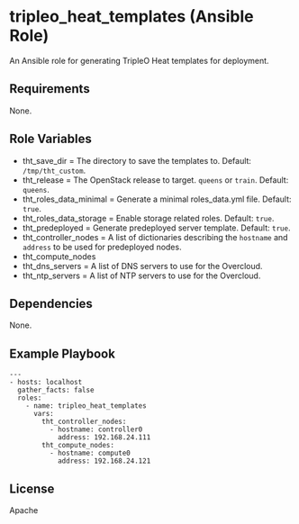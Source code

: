 # tripleo_heat_templates (Ansible Role)

An Ansible role for generating TripleO Heat templates for deployment.

## Requirements

None.

## Role Variables

- tht_save_dir = The directory to save the templates to. Default: `/tmp/tht_custom`.
- tht_release = The OpenStack release to target. `queens` or `train`. Default: `queens`.
- tht_roles_data_minimal = Generate a minimal roles_data.yml file. Default: `true`.
- tht_roles_data_storage = Enable storage related roles. Default: `true`.
- tht_predeployed = Generate predeployed server template. Default: `true`.
- tht_controller_nodes = A list of dictionaries describing the `hostname` and `address` to be used for predeployed nodes.
- tht_compute_nodes
- tht_dns_servers = A list of DNS servers to use for the Overcloud.
- tht_ntp_servers = A list of NTP servers to use for the Overcloud.

## Dependencies

None.

## Example Playbook

```
---
- hosts: localhost
  gather_facts: false
  roles:
    - name: tripleo_heat_templates
      vars:
        tht_controller_nodes:
          - hostname: controller0
            address: 192.168.24.111
        tht_compute_nodes:
          - hostname: compute0
            address: 192.168.24.121
```

## License

Apache
